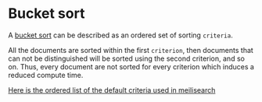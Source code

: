 # Bucket sort

A [bucket sort](https://en.wikipedia.org/wiki/Bucket_sort) can be described as an ordered set of sorting `criteria`. 

All the documents are sorted within the first `criterion`, then documents that can not be distinguished will be sorted using the second criterion, and so on. Thus, every document are not sorted for every criterion which induces a reduced compute time.

[Here is the ordered list of the default criteria used in meilisearch](/advanced_guides/ranking#ranking-rules)